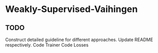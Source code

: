 # Weakly-Supervised-Vaihingen

## TODO

Construct detailed guideline for different approaches.
Update README respectively.
Code Trainer
Code Losses 